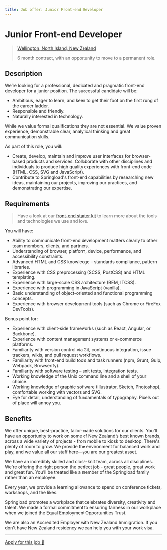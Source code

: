 ```yaml
---
title: Job offer: Junior Front-end Developer
---
```


# Junior Front-end Developer

> [Wellington, North Island, New Zealand](https://www.google.co.nz/maps/place/Springload/@-41.292409,174.7778358,19z/data=!3m1!4b1!4m5!3m4!1s0x6d38afd74d81b49b:0xaab8c9f945251dd1!8m2!3d-41.292409!4d174.778383)
> 
> 6 month contract, with an opportunity to move to a permanent role.

## Description

We’re looking for a professional, dedicated and pragmatic front-end developer for a junior position. The successful candidate will be:

- Ambitious, eager to learn, and keen to get their foot on the first rung of the career ladder.
- Responsible and friendly.
- Naturally interested in technology.

While we value formal qualifications they are not essential. We value proven experience, demonstrable clear, analytical thinking and great communication skills.

As part of this role, you will:

- Create, develop, maintain and improve user interfaces for browser-based products and services. Collaborate with other disciplines and individuals to produce high quality experiences with front-end code (HTML, CSS, SVG and JavaScript).
- Contribute to Springload's front-end capabilities by researching new ideas, maintaining our projects, improving our practices, and demonstrating our expertise.

## Requirements

> Have a look at our [front-end starter kit](https://github.com/springload/frontend-starter-kit/) to learn more about the tools and technologies we use and love.

You will have:

- Ability to communicate front-end development matters clearly to other team members, clients, and partners.
- Understanding of browser, platform, device, performance, and accessibility constraints.
- Advanced HTML and CSS knowledge – standards compliance, pattern libraries.
- Experience with CSS preprocessing (SCSS, PostCSS) and HTML templating.
- Experience with large-scale CSS architecture (BEM, ITCSS).
- Experience with programming in JavaScript (vanilla).
- Basic understanding of object-oriented and functional programming concepts.
- Experience with browser development tools (such as Chrome or FireFox DevTools).

Bonus point for:

- Experience with client-side frameworks (such as React, Angular, or Backbone).
- Experience with content management systems or e-commerce platforms.
- Familiarity with version control via Git, continuous integration, issue trackers, wikis, and pull request workflows.
- Familiarity with front-end build tools and task runners (npm, Grunt, Gulp, Webpack, Browserify).
- Familiarity with software testing – unit tests, integration tests.
- Working knowledge of the Unix command line and a shell of your choice.
- Working knowledge of graphic software (Illustrator, Sketch, Photoshop), comfortable working with vectors and SVG.
- Eye for detail, understanding of fundamentals of typography. Pixels out of place will annoy you.

## Benefits

We offer unique, best-practice, tailor-made solutions for our clients. You’ll have an opportunity to work on some of New Zealand’s best known brands, across a wide variety of projects - from mobile to kiosk to desktop. There's plenty of room to grow. We provide the environment for balanced work and play, and we value all our staff here—you are our greatest asset.

We have an incredibly skilled and close-knit team, across all disciplines. We're offering the right person the perfect job - great people, great work and great fun. You’ll be treated like a member of the Springload family rather than an employee.

Every year, we provide a learning allowance to spend on conference tickets, workshops, and the likes.

Springload promotes a workplace that celebrates diversity, creativity and talent. We made a formal commitment to ensuring fairness in our workplace when we joined the Equal Employment Opportunities Trust.

We are also an Accredited Employer with New Zealand Immigration. If you don't have New Zealand residency we can help you with your work visa.

---

[Apply for this job :rocket:](mailto:thibaud+fedjob@springload.co.nz?cc=apply@springload.co.nz&subject=Junior%20FED%20role)
